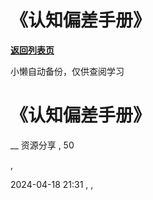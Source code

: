 # 《认知偏差手册》

[**返回列表页**](/gzh/懒人手册)

小懒自动备份，仅供查阅学习

# 《认知偏差手册》

__ 资源分享 , 50

,

2024-04-18 21:31 , ,

